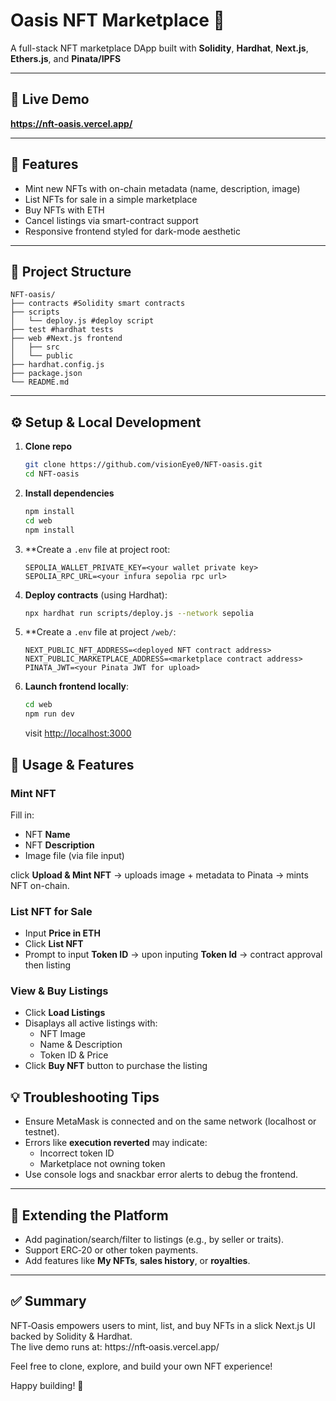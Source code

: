 # Oasis NFT Marketplace 🚀

A full-stack NFT marketplace DApp built with **Solidity**, **Hardhat**, **Next.js**, **Ethers.js**, and **Pinata/IPFS**

---

## 🎉 Live Demo
**https://nft-oasis.vercel.app/**

---

## 🚀 Features

- Mint new NFTs with on-chain metadata (name, description, image)
- List NFTs for sale in a simple marketplace
- Buy NFTs with ETH
- Cancel listings via smart-contract support
- Responsive frontend styled for dark-mode aesthetic

---

## 🧩 Project Structure

```
NFT‑oasis/
├── contracts #Solidity smart contracts
├── scripts
│   └── deploy.js #deploy script
├── test #hardhat tests
├── web #Next.js frontend
│   ├── src
│   └── public
├── hardhat.config.js
├── package.json
└── README.md
```

---

## ⚙️ Setup & Local Development

1. **Clone repo**  
   ```bash
   git clone https://github.com/visionEye0/NFT-oasis.git
   cd NFT-oasis

   ```

2. **Install dependencies**
   ```bash
   npm install
   cd web
   npm install
   ```

3. **Create a `.env` file at project root:

   ```text
   SEPOLIA_WALLET_PRIVATE_KEY=<your wallet private key>
   SEPOLIA_RPC_URL=<your infura sepolia rpc url>

   ```

4. **Deploy contracts** (using Hardhat):

   ```bash
   npx hardhat run scripts/deploy.js --network sepolia
   ```

5. **Create a `.env` file at project `/web/`:

   ```text
   NEXT_PUBLIC_NFT_ADDRESS=<deployed NFT contract address>
   NEXT_PUBLIC_MARKETPLACE_ADDRESS=<marketplace contract address>
   PINATA_JWT=<your Pinata JWT for upload>
   ```

6. **Launch frontend locally**:

   ```bash
   cd web
   npm run dev
   ```
   visit [http://localhost:3000](http://localhost:3000p)

## 🧾 Usage & Features

### Mint NFT

Fill in:
* NFT **Name**
* NFT **Description**
* Image file (via file input)

click **Upload & Mint NFT** → uploads image + metadata to Pinata → mints NFT on-chain.

### List NFT for Sale
* Input **Price in ETH**
* Click **List NFT**
* Prompt to input **Token ID** → upon inputing **Token Id** → contract approval then listing

### View & Buy Listings
* Click **Load Listings**
* Disaplays all active listings with:
    * NFT Image
    * Name & Description
    * Token ID & Price
* Click **Buy NFT** button to purchase the listing

## 💡 Troubleshooting Tips

- Ensure MetaMask is connected and on the same network (localhost or testnet).
- Errors like **execution reverted** may indicate:
  - Incorrect token ID
  - Marketplace not owning token
- Use console logs and snackbar error alerts to debug the frontend.

---

## 🧭 Extending the Platform

- Add pagination/search/filter to listings (e.g., by seller or traits).
- Support ERC‑20 or other token payments.
- Add features like **My NFTs**, **sales history**, or **royalties**.

---

## ✅ Summary

NFT‑Oasis empowers users to mint, list, and buy NFTs in a slick Next.js UI backed by Solidity & Hardhat.  
The live demo runs at: https://nft‑oasis.vercel.app/

Feel free to clone, explore, and build your own NFT experience!  

Happy building! 🎉
